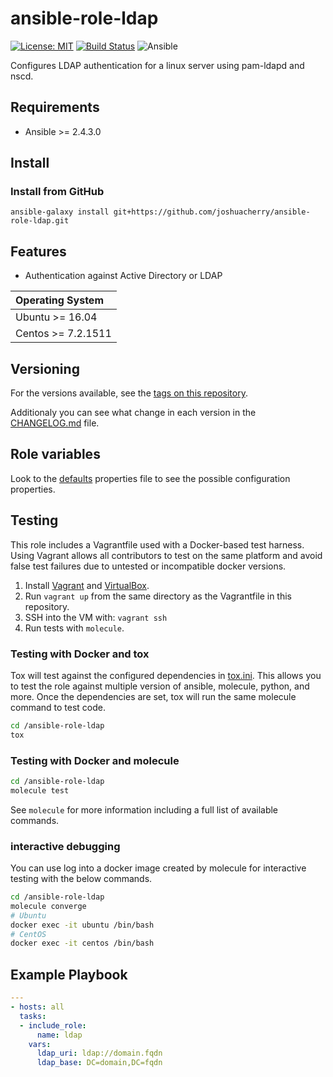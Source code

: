 # ansible-role-ldap

[![License: MIT](https://img.shields.io/badge/License-MIT-yellow.svg)](https://opensource.org/licenses/MIT)
[![Build Status](https://travis-ci.org/joshuacherry/ansible-role-ldap.svg?branch=master)](https://travis-ci.org/joshuacherry/ansible-role-ldap)
![Ansible](https://img.shields.io/badge/ansible-2.4.3.0-green.svg)

Configures LDAP authentication for a linux server using pam-ldapd and nscd.

## Requirements

- Ansible >= 2.4.3.0

## Install

### Install from GitHub

`ansible-galaxy install git+https://github.com/joshuacherry/ansible-role-ldap.git`

## Features

- Authentication against Active Directory or LDAP

| Operating System   |
| :----------------- |
| Ubuntu >= 16.04    |
| Centos >= 7.2.1511 |

## Versioning

For the versions available, see the [tags on this repository](https://github.com/joshuacherry/ansible-role-ldap/tags).

Additionaly you can see what change in each version in the [CHANGELOG.md](CHANGELOG.md) file.

## Role variables

Look to the [defaults](defaults/main.yml) properties file to see the possible configuration properties.

## Testing

This role includes a Vagrantfile used with a Docker-based test harness. Using Vagrant allows all contributors to test on the same platform and avoid false test failures due to untested or incompatible docker versions.

1. Install [Vagrant](https://www.vagrantup.com/) and [VirtualBox](https://www.virtualbox.org/).
1. Run `vagrant up` from the same directory as the Vagrantfile in this repository.
1. SSH into the VM with: `vagrant ssh`
1. Run tests with `molecule`.

### Testing with Docker and tox

Tox will test against the configured dependencies in [tox.ini](tox.ini). This allows you to test the role against multiple version of ansible, molecule, python, and more. Once the dependencies are set, tox will run the same molecule command to test code.

```bash
cd /ansible-role-ldap
tox
```

### Testing with Docker and molecule

```bash
cd /ansible-role-ldap
molecule test
```

See `molecule` for more information including a full list of available commands.

### interactive debugging

You can use log into a docker image created by molecule for interactive testing with the below commands.

```bash
cd /ansible-role-ldap
molecule converge
# Ubuntu
docker exec -it ubuntu /bin/bash
# CentOS
docker exec -it centos /bin/bash
```

## Example Playbook

```yml
---
- hosts: all
  tasks:
  - include_role:
      name: ldap
    vars:
      ldap_uri: ldap://domain.fqdn
      ldap_base: DC=domain,DC=fqdn
```